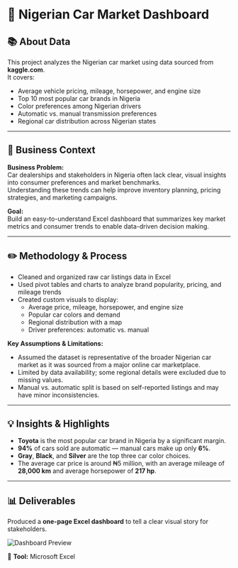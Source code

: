 # 🚗 Nigerian Car Market Dashboard

## 📚 About Data  
This project analyzes the Nigerian car market using data sourced from **kaggle.com**.  
It covers:

- Average vehicle pricing, mileage, horsepower, and engine size  
- Top 10 most popular car brands in Nigeria  
- Color preferences among Nigerian drivers  
- Automatic vs. manual transmission preferences  
- Regional car distribution across Nigerian states

---

## 🏢 Business Context

**Business Problem:**  
Car dealerships and stakeholders in Nigeria often lack clear, visual insights into consumer preferences and market benchmarks.  
Understanding these trends can help improve inventory planning, pricing strategies, and marketing campaigns.

**Goal:**  
Build an easy-to-understand Excel dashboard that summarizes key market metrics and consumer trends to enable data-driven decision making.

---

## ✏️ Methodology & Process

- Cleaned and organized raw car listings data in Excel  
- Used pivot tables and charts to analyze brand popularity, pricing, and mileage trends  
- Created custom visuals to display:
  - Average price, mileage, horsepower, and engine size
  - Popular car colors and demand
  - Regional distribution with a map
  - Driver preferences: automatic vs. manual

**Key Assumptions & Limitations:**  
- Assumed the dataset is representative of the broader Nigerian car market as it was sourced from a major online car marketplace.  
- Limited by data availability; some regional details were excluded due to missing values.  
- Manual vs. automatic split is based on self-reported listings and may have minor inconsistencies.

---

## 💡 Insights & Highlights

- **Toyota** is the most popular car brand in Nigeria by a significant margin.  
- **94%** of cars sold are automatic — manual cars make up only **6%**.  
- **Gray**, **Black**, and **Silver** are the top three car color choices.  
- The average car price is around ₦5 million, with an average mileage of **28,000 km** and average horsepower of **217 hp**.

---

## 📊 Deliverables

Produced a **one-page Excel dashboard** to tell a clear visual story for stakeholders.

![Dashboard Preview](images/dashboard_preview.png)

📍 **Tool:** Microsoft Excel

